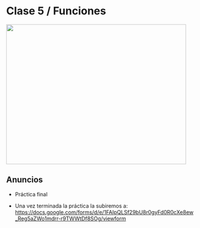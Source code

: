 # Clase 5 / Funciones

<img src="https://i.giphy.com/media/QlL2K0TVgpWBZbsztp/giphy.webp" width="480" height="375">

## Anuncios

- Práctica final

- Una vez terminada la práctica la subiremos a: https://docs.google.com/forms/d/e/1FAIpQLSf29bU8r0gyFd0R0cXe8ew_Reg5aZWo1mdrr-r9TWWtDf8SOg/viewform
